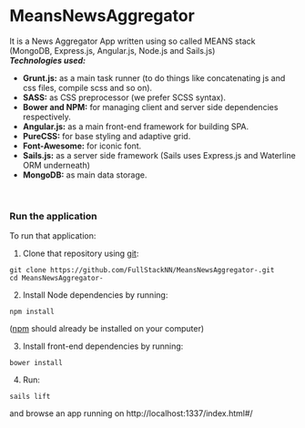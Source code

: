 # MeansNewsAggregator

It is a News Aggregator App written using so called MEANS stack (MongoDB, Express.js, Angular.js, Node.js and Sails.js)
<br/>
<b><i>Technologies used:</i></b>
* <b>Grunt.js:</b> as a main task runner (to do things like concatenating js and css files, compile scss and so on).
* <b>SASS:</b> as CSS preprocessor (we prefer SCSS syntax).
* <b>Bower and NPM:</b> for managing client and server side dependencies respectively.
* <b>Angular.js:</b> as a main front-end framework for building SPA.
* <b>PureCSS:</b> for base styling and adaptive grid.
* <b>Font-Awesome:</b> for iconic font.
* <b>Sails.js:</b> as a server side framework (Sails uses Express.js and Waterline ORM underneath)
* <b>MongoDB:</b> as main data storage.
<br/>

### Run the application
To run that application:
1. Clone that repository using [git](https://git-scm.com/):
```
git clone https://github.com/FullStackNN/MeansNewsAggregator-.git
cd MeansNewsAggregator-
```

2. Install Node dependencies by running:
```
npm install
```
([npm](https://www.npmjs.com/) should already be installed on your computer)

3. Install front-end dependencies by running:
```
bower install
```

4. Run:
```
sails lift
```
and browse an app running on http://localhost:1337/index.html#/